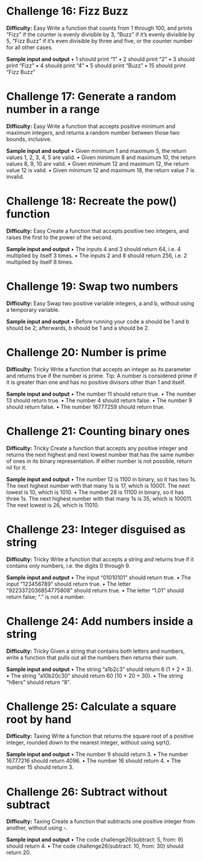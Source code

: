# Challenge 16: Fizz Buzz

**Difficulty:**  Easy
Write a function that counts from 1 through 100, and prints “Fizz” if the counter is evenly divisible by 3, “Buzz” if it’s evenly divisible by 5, “Fizz Buzz” if it’s even divisible by three and five, or the counter number for all other cases.

**Sample input and output**
• 1 should print “1”
• 2 should print “2”
• 3 should print “Fizz”
• 4 should print “4”
• 5 should print “Buzz”
• 15 should print “Fizz Buzz”

# Challenge 17: Generate a random number in a range

**Difficulty:**  Easy
Write a function that accepts positive minimum and maximum integers, and returns a random
number between those two bounds, inclusive.

**Sample input and output**
• Given minimum 1 and maximum 5, the return values 1, 2, 3, 4, 5 are valid. • Given minimum 8 and maximum 10, the return values 8, 9, 10 are valid.
• Given minimum 12 and maximum 12, the return value 12 is valid.
• Given minimum 12 and maximum 18, the return value 7 is invalid.

# Challenge 18: Recreate the pow() function

**Difficulty:**  Easy
Create a function that accepts positive two integers, and raises the first to the power of the
second.

**Sample input and output**
• The inputs 4 and 3 should return 64, i.e. 4 multiplied by itself 3 times.
• The inputs 2 and 8 should return 256, i.e. 2 multiplied by itself 8 times.

# Challenge 19: Swap two numbers

**Difficulty:**  Easy
Swap two positive variable integers, a and b, without using a temporary variable.

**Sample input and output**
• Before running your code a should be 1 and b should be 2; afterwards, b should be 1 and a should be 2.

# Challenge 20: Number is prime

**Difficulty:**  Tricky
Write a function that accepts an integer as its parameter and returns true if the number is prime.
Tip: A number is considered prime if it is greater than one and has no positive divisors other than 1 and itself.

**Sample input and output**
• The number 11 should return true.
• The number 13 should return true.
• The number 4 should return false.
• The number 9 should return false.
• The number 16777259 should return true.


# Challenge 21: Counting binary ones

**Difficulty:**  Tricky
Create a function that accepts any positive integer and returns the next highest and next lowest number that has the same number of ones in its binary representation. If either number is not possible, return nil for it.

**Sample input and output**
• The number 12 is 1100 in binary, so it has two 1s. The next highest number with that many 1s is 17, which is 10001. The next lowest is 10, which is 1010.
• The number 28 is 11100 in binary, so it has three 1s. The next highest number with that many 1s is 35, which is 100011. The next lowest is 26, which is 11010.


# Challenge 23: Integer disguised as string

**Difficulty:**  Tricky
Write a function that accepts a string and returns true if it contains only numbers, i.e. the digits 0 through 9.

**Sample input and output**
• The input “01010101” should return true.
• The input “123456789” should return true.
• The letter “9223372036854775808” should return true.
• The letter “1.01” should return false; “.” is not a number.

# Challenge 24: Add numbers inside a string

**Difficulty:**  Tricky
Given a string that contains both letters and numbers, write a function that pulls out all the
numbers then returns their sum.

**Sample input and output**
• The string “a1b2c3” should return 6 (1 + 2 + 3).
• The string “a10b20c30” should return 60 (10 + 20 + 30). 
• The string “h8ers” should return “8”.

# Challenge 25: Calculate a square root by hand

**Difficulty:**  Taxing
Write a function that returns the square root of a positive integer, rounded down to the nearest
integer, without using sqrt().

**Sample input and output**
• The number 9 should return 3.
• The number 16777216 should return 4096. 
• The number 16 should return 4.
• The number 15 should return 3.

# Challenge 26: Subtract without subtract

**Difficulty:**  Taxing
Create a function that subtracts one positive integer from another, without using -.

**Sample input and output**
• The code challenge26(subtract: 5, from: 9) should return 4.
• The code challenge26(subtract: 10, from: 30) should return 20.
